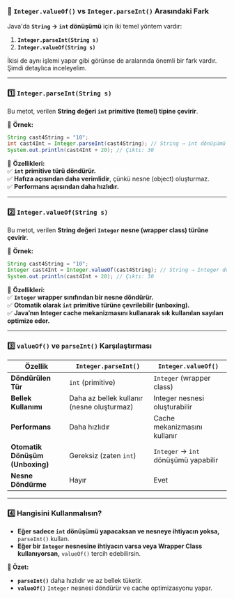 ### **📌 `Integer.valueOf()` vs `Integer.parseInt()` Arasındaki Fark**

Java'da **`String` → `int` dönüşümü** için iki temel yöntem vardır:
1. **`Integer.parseInt(String s)`**
2. **`Integer.valueOf(String s)`**

İkisi de aynı işlemi yapar gibi görünse de aralarında önemli bir fark vardır. Şimdi detaylıca inceleyelim.

---

### **1️⃣ `Integer.parseInt(String s)`**
Bu metot, verilen **String değeri `int` primitive (temel) tipine çevirir**.

📌 **Örnek:**
```java
String cast4String = "10";
int cast4Int = Integer.parseInt(cast4String); // String → int dönüşümü
System.out.println(cast4Int + 20); // Çıktı: 30
```
📌 **Özellikleri:**  
✅ **`int` primitive türü döndürür.**  
✅ **Hafıza açısından daha verimlidir**, çünkü nesne (object) oluşturmaz.  
✅ **Performans açısından daha hızlıdır.**

---

### **2️⃣ `Integer.valueOf(String s)`**
Bu metot, verilen **String değeri `Integer` nesne (wrapper class) türüne çevirir**.

📌 **Örnek:**
```java
String cast4String = "10";
Integer cast4Int = Integer.valueOf(cast4String); // String → Integer dönüşümü
System.out.println(cast4Int + 20); // Çıktı: 30
```
📌 **Özellikleri:**  
✅ **`Integer` wrapper sınıfından bir nesne döndürür.**  
✅ **Otomatik olarak `int` primitive türüne çevrilebilir (unboxing).**  
✅ **Java’nın Integer cache mekanizmasını kullanarak sık kullanılan sayıları optimize eder.**

---

### **3️⃣ `valueOf()` ve `parseInt()` Karşılaştırması**
| **Özellik** | **`Integer.parseInt()`** | **`Integer.valueOf()`** |
|------------|-----------------|----------------|
| **Döndürülen Tür** | `int` (primitive) | `Integer` (wrapper class) |
| **Bellek Kullanımı** | Daha az bellek kullanır (nesne oluşturmaz) | Integer nesnesi oluşturabilir |
| **Performans** | Daha hızlıdır | Cache mekanizmasını kullanır |
| **Otomatik Dönüşüm (Unboxing)** | Gereksiz (zaten `int`) | `Integer` → `int` dönüşümü yapabilir |
| **Nesne Döndürme** | Hayır | Evet |

---

### **4️⃣ Hangisini Kullanmalısın?**
- **Eğer sadece `int` dönüşümü yapacaksan ve nesneye ihtiyacın yoksa,** `parseInt()` kullan.
- **Eğer bir `Integer` nesnesine ihtiyacın varsa veya Wrapper Class kullanıyorsan,** `valueOf()` tercih edebilirsin.

**🚀 Özet:**
- **`parseInt()`** daha hızlıdır ve az bellek tüketir.
- **`valueOf()`** `Integer` nesnesi döndürür ve cache optimizasyonu yapar.

